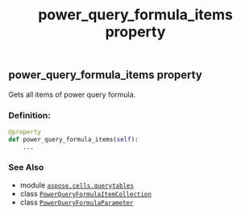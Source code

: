 ﻿---
title: power_query_formula_items property
second_title: Aspose.Cells for Python via .NET API References
description: 
type: docs
weight: 60
url: /aspose.cells.querytables/powerqueryformulaparameter/power_query_formula_items/
is_root: false
---

## power_query_formula_items property


Gets all items of power query formula.
### Definition:
```python
@property
def power_query_formula_items(self):
    ...
```

### See Also
* module [`aspose.cells.querytables`](../../)
* class [`PowerQueryFormulaItemCollection`](/cells/python-net/aspose.cells.querytables/powerqueryformulaitemcollection)
* class [`PowerQueryFormulaParameter`](/cells/python-net/aspose.cells.querytables/powerqueryformulaparameter)
